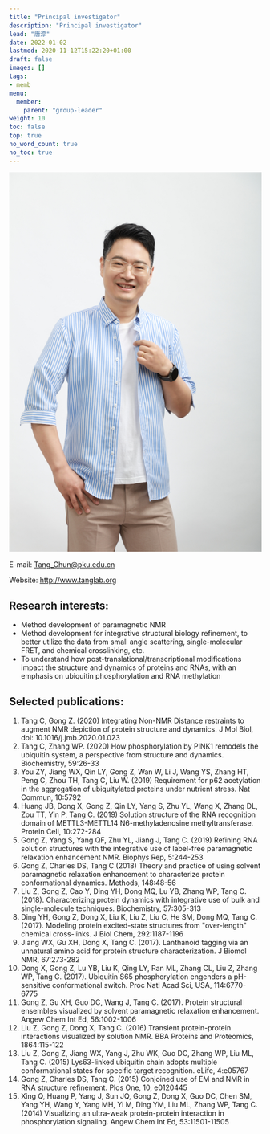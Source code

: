 ```yaml
---
title: "Principal investigator"
description: "Principal investigator"
lead: "唐淳"
date: 2022-01-02
lastmod: 2020-11-12T15:22:20+01:00
draft: false
images: []
tags:
- memb
menu: 
  member:
    parent: "group-leader"
weight: 10
toc: false
top: true
no_word_count: true
no_toc: true
---
```


![唐淳](https://raw.githubusercontent.com/DF-Master/yidapicbed/main/markdown/20210902103406.jpg)

E-mail: Tang_Chun@pku.edu.cn

Website: http://www.tanglab.org

<!--more-->

## Research interests:

* Method development of paramagnetic NMR
* Method development for integrative structural biology refinement, to better utilize the data from small angle scattering, single-molecular FRET, and chemical crosslinking, etc.
* To understand how post-translational/transcriptional modifications impact the structure and dynamics of proteins and RNAs, with an emphasis on ubiquitin phosphorylation and RNA methylation

## Selected publications:

1. Tang C, Gong Z. (2020) Integrating Non-NMR Distance restraints to augment NMR depiction of protein structure and dynamics. J Mol Biol, doi: 10.1016/j.jmb.2020.01.023
2. Tang C, Zhang WP. (2020) How phosphorylation by PINK1 remodels the ubiquitin system, a perspective from structure and dynamics. Biochemistry, 59:26-33
3. You ZY, Jiang WX, Qin LY, Gong Z, Wan W, Li J, Wang YS, Zhang HT, Peng C, Zhou TH, Tang C, Liu W. (2019) Requirement for p62 acetylation in the aggregation of ubiquitylated proteins under nutrient stress. Nat Commun, 10:5792
4. Huang JB, Dong X, Gong Z, Qin LY, Yang S, Zhu YL, Wang X, Zhang DL, Zou TT, Yin P, Tang C. (2019) Solution structure of the RNA recognition domain of METTL3-METTL14 N6-methyladenosine methyltransferase. Protein Cell, 10:272-284
5. Gong Z, Yang S, Yang QF, Zhu YL, Jiang J, Tang C. (2019) Refining RNA solution structures with the integrative use of label-free paramagnetic relaxation enhancement NMR. Biophys Rep, 5:244-253
6. Gong Z, Charles DS, Tang C (2018) Theory and practice of using solvent paramagnetic relaxation enhancement to characterize protein conformational dynamics. Methods, 148:48-56
7. Liu Z, Gong Z, Cao Y, Ding YH, Dong MQ, Lu YB, Zhang WP, Tang C. (2018). Characterizing protein dynamics with integrative use of bulk and single-molecule techniques. Biochemistry, 57:305-313
8. Ding YH, Gong Z, Dong X, Liu K, Liu Z, Liu C, He SM, Dong MQ, Tang C. (2017). Modeling protein excited-state structures from "over-length" chemical cross-links. J Biol Chem, 292:1187-1196
9. Jiang WX, Gu XH, Dong X, Tang C. (2017). Lanthanoid tagging via an unnatural amino acid for protein structure characterization. J Biomol NMR, 67:273-282
10. Dong X, Gong Z, Lu YB, Liu K, Qing LY, Ran ML, Zhang CL, Liu Z, Zhang WP, Tang C. (2017). Ubiquitin S65 phosphorylation engenders a pH-sensitive conformational switch. Proc Natl Acad Sci, USA, 114:6770-6775
11. Gong Z, Gu XH, Guo DC, Wang J, Tang C. (2017). Protein structural ensembles visualized by solvent paramagnetic relaxation enhancement. Angew Chem Int Ed, 56:1002-1006
12. Liu Z, Gong Z, Dong X, Tang C. (2016) Transient protein-protein interactions visualized by solution NMR. BBA Proteins and Proteomics, 1864:115-122
13. Liu Z, Gong Z, Jiang WX, Yang J, Zhu WK, Guo DC, Zhang WP, Liu ML, Tang C. (2015) Lys63-linked ubiquitin chain adopts multiple conformational states for specific target recognition. eLife, 4:e05767
14. Gong Z, Charles DS, Tang C. (2015) Conjoined use of EM and NMR in RNA structure refinement. Plos One, 10, e0120445
15. Xing Q, Huang P, Yang J, Sun JQ, Gong Z, Dong X, Guo DC, Chen SM, Yang YH, Wang Y, Yang MH, Yi M, Ding YM, Liu ML, Zhang WP, Tang C. (2014) Visualizing an ultra-weak protein-protein interaction in phosphorylation signaling. Angew Chem Int Ed, 53:11501-11505